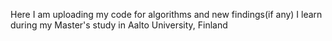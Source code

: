 Here I am uploading my code for algorithms and new findings(if any) I learn during my Master's study in Aalto University, Finland
